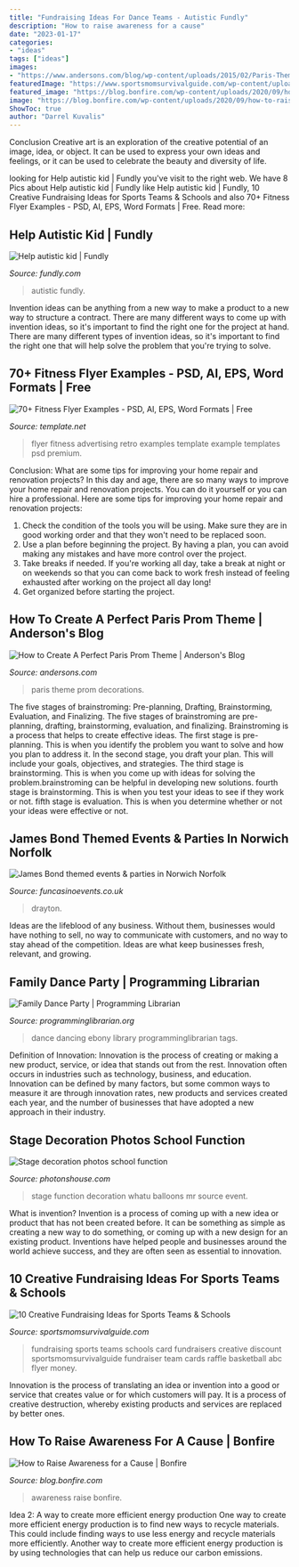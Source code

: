```yaml
---
title: "Fundraising Ideas For Dance Teams - Autistic Fundly"
description: "How to raise awareness for a cause"
date: "2023-01-17"
categories:
- "ideas"
tags: ["ideas"]
images:
- "https://www.andersons.com/blog/wp-content/uploads/2015/02/Paris-Theme-850x491.jpg"
featuredImage: "https://www.sportsmomsurvivalguide.com/wp-content/uploads/2014/07/card-product-e1405534452645-243x300.jpg"
featured_image: "https://blog.bonfire.com/wp-content/uploads/2020/09/how-to-raise-awareness-x2.jpg"
image: "https://blog.bonfire.com/wp-content/uploads/2020/09/how-to-raise-awareness-x2.jpg"
ShowToc: true
author: "Darrel Kuvalis"
---
```



Conclusion
Creative art is an exploration of the creative potential of an image, idea, or object. It can be used to express your own ideas and feelings, or it can be used to celebrate the beauty and diversity of life.

	

		
looking for Help autistic kid | Fundly you've visit to the right web. We have 8 Pics about Help autistic kid | Fundly like Help autistic kid | Fundly, 10 Creative Fundraising Ideas for Sports Teams &amp; Schools and also 70+ Fitness Flyer Examples - PSD, AI, EPS, Word Formats | Free. Read more:
		
    
## Help Autistic Kid | Fundly

<img loading=lazy src="https://s3.amazonaws.com/fundly_uploads/uploads/e693aa76-35f7-496e-9e29-3252285f35e2.jpg" onerror="this.onerror=null;this.src='https://tse4.mm.bing.net/th?id=OIP.q7jP00YKX92OGFrEMvuPCgHaJ4&amp;pid=15.1';" alt="Help autistic kid | Fundly">

_Source: fundly.com_

>autistic fundly. 

	

Invention ideas can be anything from a new way to make a product to a new way to structure a contract. There are many different ways to come up with invention ideas, so it's important to find the right one for the project at hand. There are many different types of invention ideas, so it's important to find the right one that will help solve the problem that you're trying to solve.

    
## 70+ Fitness Flyer Examples - PSD, AI, EPS, Word Formats | Free

<img loading=lazy src="https://images.template.net/wp-content/uploads/2017/03/15043324/Retro-Fitness-Advertising-Flyer.jpg" onerror="this.onerror=null;this.src='https://tse1.mm.bing.net/th?id=OIP.63VsswjrNEterfZ2f2AwZgHaKY&amp;pid=15.1';" alt="70+ Fitness Flyer Examples - PSD, AI, EPS, Word Formats | Free">

_Source: template.net_

>flyer fitness advertising retro examples template example templates psd premium. 

	

Conclusion: What are some tips for improving your home repair and renovation projects?
In this day and age, there are so many ways to improve your home repair and renovation projects. You can do it yourself or you can hire a professional. Here are some tips for improving your home repair and renovation projects: 
1. Check the condition of the tools you will be using. Make sure they are in good working order and that they won't need to be replaced soon. 
2. Use a plan before beginning the project. By having a plan, you can avoid making any mistakes and have more control over the project. 
3. Take breaks if needed. If you're working all day, take a break at night or on weekends so that you can come back to work fresh instead of feeling exhausted after working on the project all day long! 
4. Get organized before starting the project.

    
## How To Create A Perfect Paris Prom Theme | Anderson&#039;s Blog

<img loading=lazy src="https://www.andersons.com/blog/wp-content/uploads/2015/02/Paris-Theme-850x491.jpg" onerror="this.onerror=null;this.src='https://tse4.mm.bing.net/th?id=OIP.PEQ0SqwaqRMU3e82qjd5HwHaER&amp;pid=15.1';" alt="How to Create A Perfect Paris Prom Theme | Anderson&#039;s Blog">

_Source: andersons.com_

>paris theme prom decorations. 

	

The five stages of brainstroming: Pre-planning, Drafting, Brainstorming, Evaluation, and Finalizing.
The five stages of brainstroming are pre-planning, drafting, brainstorming, evaluation, and finalizing. Brainstroming is a process that helps to create effective ideas. The first stage is pre-planning. This is when you identify the problem you want to solve and how you plan to address it. In the second stage, you draft your plan. This will include your goals, objectives, and strategies. The third stage is brainstorming. This is when you come up with ideas for solving the problem.brainstroming can be helpful in developing new solutions. fourth stage is brainstorming. This is when you test your ideas to see if they work or not. fifth stage is evaluation. This is when you determine whether or not your ideas were effective or not.

    
## James Bond Themed Events &amp; Parties In Norwich Norfolk

<img loading=lazy src="https://funcasinoevents.co.uk/wp-content/uploads/2013/05/21st2.jpg" onerror="this.onerror=null;this.src='https://tse2.mm.bing.net/th?id=OIP.lif1dviA8FNJNAmNMTzoSwHaEA&amp;pid=15.1';" alt="James Bond themed events &amp; parties in Norwich Norfolk">

_Source: funcasinoevents.co.uk_

>drayton. 

	

Ideas are the lifeblood of any business. Without them, businesses would have nothing to sell, no way to communicate with customers, and no way to stay ahead of the competition. Ideas are what keep businesses fresh, relevant, and growing.

    
## Family Dance Party | Programming Librarian

<img loading=lazy src="http://programminglibrarian.org/sites/default/files/familydanceparty.jpg" onerror="this.onerror=null;this.src='https://tse3.mm.bing.net/th?id=OIP.pysR3jPxfWitcqDnQOdYtgHaJ4&amp;pid=15.1';" alt="Family Dance Party | Programming Librarian">

_Source: programminglibrarian.org_

>dance dancing ebony library programminglibrarian tags. 

	

Definition of Innovation:
Innovation is the process of creating or making a new product, service, or idea that stands out from the rest. Innovation often occurs in industries such as technology, business, and education. Innovation can be defined by many factors, but some common ways to measure it are through innovation rates, new products and services created each year, and the number of businesses that have adopted a new approach in their industry.

    
## Stage Decoration Photos School Function

<img loading=lazy src="http://photonshouse.com/photo/5d/5d1ecd2168d061c89d83f94ef79a5534.jpg" onerror="this.onerror=null;this.src='https://tse3.mm.bing.net/th?id=OIP.ZwBnY1vcjGztY8JhD_PQdAHaFj&amp;pid=15.1';" alt="Stage decoration photos school function">

_Source: photonshouse.com_

>stage function decoration whatu balloons mr source event. 

	

What is invention?
Invention is a process of coming up with a new idea or product that has not been created before. It can be something as simple as creating a new way to do something, or coming up with a new design for an existing product. Inventions have helped people and businesses around the world achieve success, and they are often seen as essential to innovation.

    
## 10 Creative Fundraising Ideas For Sports Teams &amp; Schools

<img loading=lazy src="https://www.sportsmomsurvivalguide.com/wp-content/uploads/2014/07/card-product-e1405534452645-243x300.jpg" onerror="this.onerror=null;this.src='https://tse1.mm.bing.net/th?id=OIP.BxMNXZJNTHvmHHXd26r6qAAAAA&amp;pid=15.1';" alt="10 Creative Fundraising Ideas for Sports Teams &amp; Schools">

_Source: sportsmomsurvivalguide.com_

>fundraising sports teams schools card fundraisers creative discount sportsmomsurvivalguide fundraiser team cards raffle basketball abc flyer money. 

	

Innovation is the process of translating an idea or invention into a good or service that creates value or for which customers will pay. It is a process of creative destruction, whereby existing products and services are replaced by better ones.

    
## How To Raise Awareness For A Cause | Bonfire

<img loading=lazy src="https://blog.bonfire.com/wp-content/uploads/2020/09/how-to-raise-awareness-x2.jpg" onerror="this.onerror=null;this.src='https://tse1.mm.bing.net/th?id=OIP.wyEmyv2PnQH4XR2VKhAONgHaDx&amp;pid=15.1';" alt="How to Raise Awareness for a Cause | Bonfire">

_Source: blog.bonfire.com_

>awareness raise bonfire. 

	

Idea 2: A way to create more efficient energy production
One way to create more efficient energy production is to find new ways to recycle materials. This could include finding ways to use less energy and recycle materials more efficiently. Another way to create more efficient energy production is by using technologies that can help us reduce our carbon emissions.

